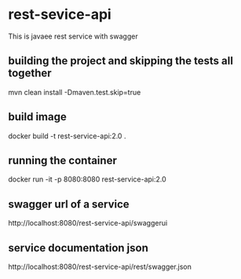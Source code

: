 # rest-sevice-api
This is javaee rest service with swagger

## building the project and skipping the tests all together
mvn clean install -Dmaven.test.skip=true

## build image
docker  build -t rest-service-api:2.0 .
 
## running the container
docker run -it -p 8080:8080 rest-service-api:2.0
 
## swagger url of a service
http://localhost:8080/rest-service-api/swaggerui

## service documentation json
http://localhost:8080/rest-service-api/rest/swagger.json
